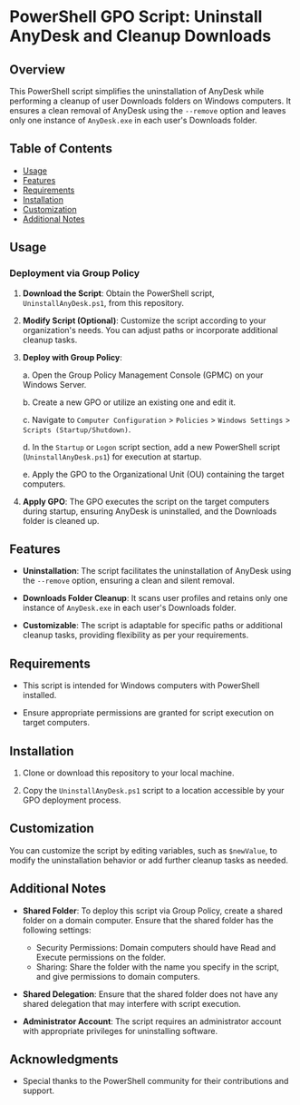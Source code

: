 # PowerShell GPO Script: Uninstall AnyDesk and Cleanup Downloads

## Overview

This PowerShell script simplifies the uninstallation of AnyDesk while performing a cleanup of user Downloads folders on Windows computers. It ensures a clean removal of AnyDesk using the `--remove` option and leaves only one instance of `AnyDesk.exe` in each user's Downloads folder.

## Table of Contents

- [Usage](#usage)
- [Features](#features)
- [Requirements](#requirements)
- [Installation](#installation)
- [Customization](#customization)
- [Additional Notes](#additional-notes)


## Usage

### Deployment via Group Policy

1. **Download the Script**: Obtain the PowerShell script, `UninstallAnyDesk.ps1`, from this repository.

2. **Modify Script (Optional)**: Customize the script according to your organization's needs. You can adjust paths or incorporate additional cleanup tasks.

3. **Deploy with Group Policy**:

   a. Open the Group Policy Management Console (GPMC) on your Windows Server.

   b. Create a new GPO or utilize an existing one and edit it.

   c. Navigate to `Computer Configuration` > `Policies` > `Windows Settings` > `Scripts (Startup/Shutdown)`.

   d. In the `Startup` or `Logon` script section, add a new PowerShell script (`UninstallAnyDesk.ps1`) for execution at startup.

   e. Apply the GPO to the Organizational Unit (OU) containing the target computers.

4. **Apply GPO**: The GPO executes the script on the target computers during startup, ensuring AnyDesk is uninstalled, and the Downloads folder is cleaned up.

## Features

- **Uninstallation**: The script facilitates the uninstallation of AnyDesk using the `--remove` option, ensuring a clean and silent removal.

- **Downloads Folder Cleanup**: It scans user profiles and retains only one instance of `AnyDesk.exe` in each user's Downloads folder.

- **Customizable**: The script is adaptable for specific paths or additional cleanup tasks, providing flexibility as per your requirements.

## Requirements

- This script is intended for Windows computers with PowerShell installed.

- Ensure appropriate permissions are granted for script execution on target computers.

## Installation

1. Clone or download this repository to your local machine.

2. Copy the `UninstallAnyDesk.ps1` script to a location accessible by your GPO deployment process.

## Customization

You can customize the script by editing variables, such as `$newValue`, to modify the uninstallation behavior or add further cleanup tasks as needed.

## Additional Notes

- **Shared Folder**: To deploy this script via Group Policy, create a shared folder on a domain computer. Ensure that the shared folder has the following settings:
  - Security Permissions: Domain computers should have Read and Execute permissions on the folder.
  - Sharing: Share the folder with the name you specify in the script, and give permissions to domain computers.

- **Shared Delegation**: Ensure that the shared folder does not have any shared delegation that may interfere with script execution.

- **Administrator Account**: The script requires an administrator account with appropriate privileges for uninstalling software.


## Acknowledgments

- Special thanks to the PowerShell community for their contributions and support.

